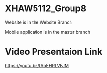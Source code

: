 # XHAW5112_Group8

Website is in the Website Branch

Mobile application is in the master branch


# Video Presentaion Link
https://youtu.be/tAoEHRLVFJM
